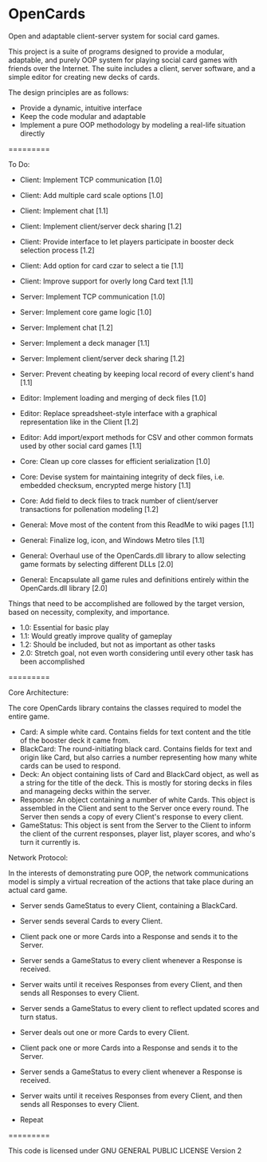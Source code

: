 OpenCards
=========

Open and adaptable client-server system for social card games.

This project is a suite of programs designed to provide a modular, adaptable, and purely OOP system for playing social card games with friends over the Internet.
The suite includes a client, server software, and a simple editor for creating new decks of cards.

The design principles are as follows:

- Provide a dynamic, intuitive interface
- Keep the code modular and adaptable
- Implement a pure OOP methodology by modeling a real-life situation directly

=========

To Do:

- Client: Implement TCP communication [1.0]
- Client: Add multiple card scale options [1.0]
- Client: Implement chat [1.1]
- Client: Implement client/server deck sharing [1.2]
- Client: Provide interface to let players participate in booster deck selection process [1.2]
- Client: Add option for card czar to select a tie [1.1]
- Client: Improve support for overly long Card text [1.1]

- Server: Implement TCP communication [1.0]
- Server: Implement core game logic [1.0]
- Server: Implement chat [1.2]
- Server: Implement a deck manager [1.1]
- Server: Implement client/server deck sharing [1.2]
- Server: Prevent cheating by keeping local record of every client's hand [1.1]

- Editor: Implement loading and merging of deck files [1.0]
- Editor: Replace spreadsheet-style interface with a graphical representation like in the Client [1.2]
- Editor: Add import/export methods for CSV and other common formats used by other social card games [1.1]

- Core: Clean up core classes for efficient serialization [1.0]
- Core: Devise system for maintaining integrity of deck files, i.e. embedded checksum, encrypted merge history [1.1]
- Core: Add field to deck files to track number of client/server transactions for pollenation modeling [1.2]

- General: Move most of the content from this ReadMe to wiki pages [1.1]
- General: Finalize log, icon, and Windows Metro tiles [1.1]
- General: Overhaul use of the OpenCards.dll library to allow selecting game formats by selecting different DLLs [2.0]
- General: Encapsulate all game rules and definitions entirely within the OpenCards.dll library [2.0]

Things that need to be accomplished are followed by the target version, based on necessity, complexity, and importance.

- 1.0: Essential for basic play
- 1.1: Would greatly improve quality of gameplay
- 1.2: Should be included, but not as important as other tasks
- 2.0: Stretch goal, not even worth considering until every other task has been accomplished

=========

Core Architecture:

The core OpenCards library contains the classes required to model the entire game.

- Card: A simple white card. Contains fields for text content and the title of the booster deck it came from.
- BlackCard: The round-initiating black card. Contains fields for text and origin like Card, but also carries a number representing how many white cards can be used to respond.
- Deck: An object containing lists of Card and BlackCard object, as well as a string for the title of the deck. This is mostly for storing decks in files and manageing decks within the server.
- Response: An object containing a number of white Cards. This object is assembled in the Client and sent to the Server once every round. The Server then sends a copy of every Client's response to every client.
- GameStatus: This object is sent from the Server to the Client to inform the client of the current responses, player list, player scores, and who's turn it currently is.

Network Protocol:

In the interests of demonstrating pure OOP, the network communications model is simply a virtual recreation of the actions that take place during an actual card game.

- Server sends GameStatus to every Client, containing a BlackCard.
- Server sends several Cards to every Client.

- Client pack one or more Cards into a Response and sends it to the Server.
- Server sends a GameStatus to every client whenever a Response is received.
- Server waits until it receives Responses from every Client, and then sends all Responses to every Client.

- Server sends a GameStatus to every client to reflect updated scores and turn status.
- Server deals out one or more Cards to every Client.

- Client pack one or more Cards into a Response and sends it to the Server.
- Server sends a GameStatus to every client whenever a Response is received.
- Server waits until it receives Responses from every Client, and then sends all Responses to every Client.

- Repeat

=========

This code is licensed under GNU GENERAL PUBLIC LICENSE Version 2